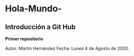 # Hola-Mundo-
## Introducción a Git Hub
**Primer repositorio** 

Autor: Martín Hernández
Fecha: Lunes 4 de Agosto de 2020.
